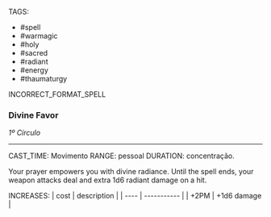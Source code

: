 TAGS:
- #spell
- #warmagic
- #holy
- #sacred
- #radiant
- #energy
- #thaumaturgy

INCORRECT_FORMAT_SPELL
### Divine Favor
*1º Círculo*
___
CAST_TIME: Movimento
RANGE: pessoal
DURATION: concentração.

Your prayer empowers you with divine radiance. Until the spell ends, your weapon attacks deal and extra 1d6 radiant damage on a hit.

INCREASES:
| cost | description |
| ---- | ----------- |
| +2PM | +1d6 damage |

